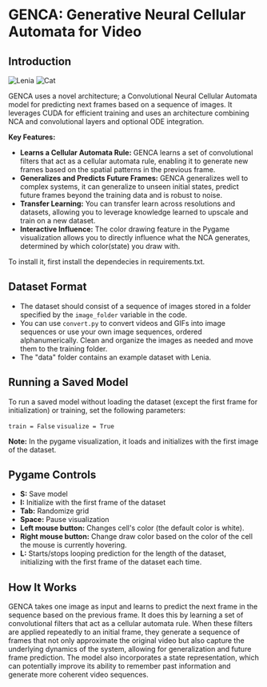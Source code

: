 # GENCA: Generative Neural Cellular Automata for Video

## Introduction
![Lenia](https://github.com/sophxine/GENCA/blob/main/lenia.gif)
![Cat](https://github.com/sophxine/GENCA/blob/main/cat.gif)

GENCA uses a novel architecture; a Convolutional Neural Cellular Automata model for predicting next frames based on a sequence of images. It leverages CUDA for efficient training and uses an architecture combining NCA and convolutional layers and optional ODE integration.


**Key Features:**

- **Learns a Cellular Automata Rule:** GENCA learns a set of convolutional filters that act as a cellular automata rule, enabling it to generate new frames based on the spatial patterns in the previous frame.
- **Generalizes and Predicts Future Frames:** GENCA generalizes well to complex systems, it can generalize to unseen initial states, predict future frames beyond the training data and is robust to noise.
- **Transfer Learning:** You can transfer learn across resolutions and datasets, allowing you to leverage knowledge learned to upscale and train on a new dataset.
- **Interactive Influence:** The color drawing feature in the Pygame visualization allows you to directly influence what the NCA generates, determined by which color(state) you draw with. 

To install it, first install the dependecies in requirements.txt.

## Dataset Format

- The dataset should consist of a sequence of images stored in a folder specified by the `image_folder` variable in the code.
- You can use `convert.py` to convert videos and GIFs into image sequences or use your own image sequences, ordered alphanumerically. Clean and organize the images as needed and move them to the training folder. 
- The "data" folder contains an example dataset with Lenia.

## Running a Saved Model

To run a saved model without loading the dataset (except the first frame for initialization) or training, set the following parameters:

`train = False`
`visualize = True`

**Note:** In the pygame visualization, it loads and initializes with the first image of the dataset.

## Pygame Controls

- **S:** Save model
- **I:** Initialize with the first frame of the dataset
- **Tab:** Randomize grid
- **Space:** Pause visualization
- **Left mouse button:** Changes cell's color (the default color is white).
- **Right mouse button:** Change draw color based on the color of the cell the mouse is currently hovering.
- **L:** Starts/stops looping prediction for the length of the dataset, initializing with the first frame of the dataset each time. 

## How It Works

GENCA takes one image as input and learns to predict the next frame in the sequence based on the previous frame. It does this by learning a set of convolutional filters that act as a cellular automata rule. When these filters are applied repeatedly to an initial frame, they generate a sequence of frames that not only approximate the original video but also capture the underlying dynamics of the system, allowing for generalization and future frame prediction. The model also incorporates a state representation, which can potentially improve its ability to remember past information and generate more coherent video sequences.

